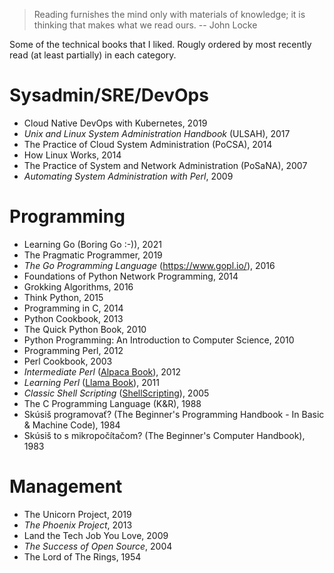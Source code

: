 > Reading furnishes the mind only with materials of knowledge; it is thinking that makes what we read ours. -- John Locke

Some of the technical books that I liked. Rougly ordered by most recently read (at least partially) in each category.

# Sysadmin/SRE/DevOps

* Cloud Native DevOps with Kubernetes, 2019
* *Unix and Linux System Administration Handbook* (ULSAH), 2017
* The Practice of Cloud System Administration (PoCSA), 2014
* How Linux Works, 2014
* The Practice of System and Network Administration (PoSaNA), 2007
* *Automating System Administration with Perl*, 2009

# Programming

* Learning Go (Boring Go :-)), 2021
* The Pragmatic Programmer, 2019
* *The Go Programming Language* (https://www.gopl.io/), 2016
* Foundations of Python Network Programming, 2014
* Grokking Algorithms, 2016
* Think Python, 2015
* Programming in C, 2014
* Python Cookbook, 2013
* The Quick Python Book, 2010
* Python Programming: An Introduction to Computer Science, 2010
* Programming Perl, 2012
* Perl Cookbook, 2003
* *Intermediate Perl* ([Alpaca Book](https://wiki.reisinge.net/AlpacaBook)), 2012
* *Learning Perl* ([Llama Book](https://wiki.reisinge.net/LlamaBook)), 2011
* *Classic Shell Scripting* ([ShellScripting](https://wiki.reisinge.net/ShellScripting)), 2005
* The C Programming Language (K&R), 1988
* Skúsiš programovať? (The Beginner's Programming Handbook - In Basic & Machine Code), 1984
* Skúsiš to s mikropočítačom? (The Beginner's Computer Handbook), 1983

# Management

* The Unicorn Project, 2019
* *The Phoenix Project*, 2013
* Land the Tech Job You Love, 2009
* *The Success of Open Source*, 2004
* The Lord of The Rings, 1954
